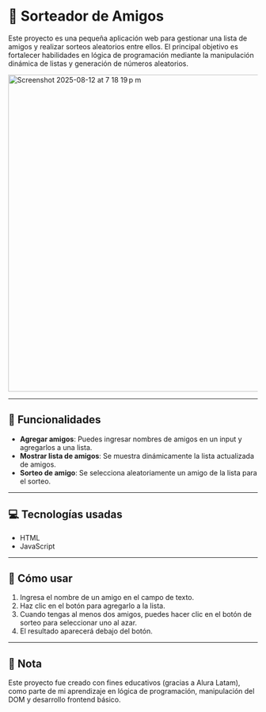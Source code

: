 # 👯 Sorteador de Amigos

Este proyecto es una pequeña aplicación web para gestionar una lista de amigos y realizar sorteos aleatorios entre ellos. 
El principal objetivo es fortalecer habilidades en lógica de programación mediante la manipulación dinámica de listas y generación de números aleatorios.

<img width="1333" height="639" alt="Screenshot 2025-08-12 at 7 18 19 p m" src="https://github.com/user-attachments/assets/08ff191b-f421-4fde-9a65-0cb2ccc35ec1" />

---

## 🎯 Funcionalidades

- **Agregar amigos**: Puedes ingresar nombres de amigos en un input y agregarlos a una lista.
- **Mostrar lista de amigos**: Se muestra dinámicamente la lista actualizada de amigos.
- **Sorteo de amigo**: Se selecciona aleatoriamente un amigo de la lista para el sorteo.

---

## 💻 Tecnologías usadas

- HTML
- JavaScript

---

## 🚀 Cómo usar

1. Ingresa el nombre de un amigo en el campo de texto.
2. Haz clic en el botón para agregarlo a la lista.
3. Cuando tengas al menos dos amigos, puedes hacer clic en el botón de sorteo para seleccionar uno al azar.
4. El resultado aparecerá debajo del botón.

---

## 📌 Nota
Este proyecto fue creado con fines educativos (gracias a Alura Latam), como parte de mi aprendizaje en lógica de programación, manipulación del DOM y desarrollo frontend básico.
